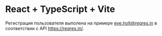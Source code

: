 # React + TypeScript + Vite

Регистрация пользователя выполена на примере eve.holt@reqres.in в соответствии с API https://reqres.in/.
